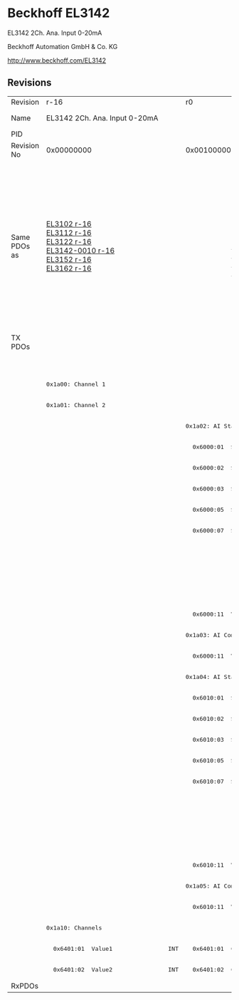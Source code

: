 # Beckhoff EL3142

EL3142 2Ch. Ana. Input 0-20mA

Beckhoff Automation GmbH & Co. KG

http://www.beckhoff.com/EL3142

## Revisions
<table>
<tr >
<td>Revision</td>
<td>r-16</td>
<td>r0</td>
<td>r1</td>
<td>r2</td>
<td>r3</td>
<td>r9979</td>
<td>r9980</td>
</tr>
<tr >
<td>Name</td>
<td>EL3142 2Ch. Ana. Input 0-20mA</td>
<td colspan=4 align="center">EL3142 2Ch. Ana Input 0-20mA</td>
<td colspan=2 align="center">EL3142 2Ch. Ana. Input 0-20mA</td>
</tr>
<tr >
<td>PID</td>
<td colspan=7 align="center">0x0c463052</td>
</tr>
<tr >
<td>Revision No</td>
<td>0x00000000</td>
<td>0x00100000</td>
<td>0x00110000</td>
<td>0x00120000</td>
<td>0x00130000</td>
<td>0x270b0000</td>
<td>0x270c0000</td>
</tr>
<tr >
<td>Same PDOs as</td>
<td><a href="EL3102">EL3102 r-16</a><br/><a href="EL3112">EL3112 r-16</a><br/><a href="EL3122">EL3122 r-16</a><br/><a href="EL3142-0010">EL3142-0010 r-16</a><br/><a href="EL3152">EL3152 r-16</a><br/><a href="EL3162">EL3162 r-16</a></td>
<td colspan=3 align="center"><a href="EL3102">EL3102 r0</a><br/><a href="EL3102">EL3102 r1</a><br/><a href="EL3102">EL3102 r2</a><br/><a href="EL3112">EL3112 r0</a><br/><a href="EL3112">EL3112 r1</a><br/><a href="EL3112">EL3112 r2</a><br/><a href="EL3122">EL3122 r0</a><br/><a href="EL3122">EL3122 r1</a><br/><a href="EL3122">EL3122 r2</a><br/><a href="EL3142-0010">EL3142-0010 r0</a><br/><a href="EL3142-0010">EL3142-0010 r1</a><br/><a href="EL3142-0010">EL3142-0010 r2</a><br/><a href="EL3142-0010">EL3142-0010 r3</a><br/><a href="EL3152">EL3152 r0</a><br/><a href="EL3152">EL3152 r1</a><br/><a href="EL3152">EL3152 r2</a><br/><a href="EL3162">EL3162 r0</a><br/><a href="EL3162">EL3162 r1</a><br/><a href="EL3162">EL3162 r2</a></td>
<td><a href="EL3112">EL3112 r3</a><br/><a href="EL3112-0011">EL3112-0011 r0</a><br/><a href="EL3122">EL3122 r3</a><br/><a href="EL3142-0010">EL3142-0010 r4</a><br/><a href="EL3142-0010">EL3142-0010 r5</a><br/><a href="EL3152">EL3152 r3</a><br/><a href="EL3162">EL3162 r3</a></td>
<td colspan=2 align="center"><a href="EL3112">EL3112 r9979</a><br/><a href="EL3122">EL3122 r9979</a></td>
</tr>
<tr class="txpdo">
<td rowspan=31 valign=top>TX PDOs</td>
<td colspan=5 align="left"><pre></pre></td>
<td colspan=2 align="left"><pre>: </pre></td>
<td></td>
</tr>
<tr class="txpdo">
<td colspan=5 align="left"><pre></pre></td>
<td colspan=2 align="left"><pre>: </pre></td>
</tr>
<tr class="txpdo">
<td colspan=5 align="left"><pre>0x1a00: Channel 1</pre></td>
<td colspan=2 align="left"><pre></pre></td>
</tr>
<tr class="txpdo">
<td colspan=5 align="left"><pre>0x1a01: Channel 2</pre></td>
<td colspan=2 align="left"><pre></pre></td>
</tr>
<tr class="txpdo">
<td><pre></pre></td>
<td colspan=4 align="left"><pre>0x1a02: AI Standard Channel 1</pre></td>
<td colspan=2 align="left"><pre></pre></td>
</tr>
<tr class="txpdo">
<td><pre></pre></td>
<td colspan=4 align="left"><pre>  0x6000:01  Status__Underrange    BOOL</pre></td>
<td colspan=2 align="left"><pre></pre></td>
</tr>
<tr class="txpdo">
<td><pre></pre></td>
<td colspan=4 align="left"><pre>  0x6000:02  Status__Overrange     BOOL</pre></td>
<td colspan=2 align="left"><pre></pre></td>
</tr>
<tr class="txpdo">
<td><pre></pre></td>
<td colspan=4 align="left"><pre>  0x6000:03  Status__Limit 1       BIT2</pre></td>
<td colspan=2 align="left"><pre></pre></td>
</tr>
<tr class="txpdo">
<td><pre></pre></td>
<td colspan=4 align="left"><pre>  0x6000:05  Status__Limit 2       BIT2</pre></td>
<td colspan=2 align="left"><pre></pre></td>
</tr>
<tr class="txpdo">
<td><pre></pre></td>
<td colspan=4 align="left"><pre>  0x6000:07  Status__Error         BOOL</pre></td>
<td colspan=2 align="left"><pre></pre></td>
</tr>
<tr class="txpdo">
<td colspan=4 align="left"><pre></pre></td>
<td><pre>  0x6000:0e  Status__Sync error    BOOL</pre></td>
<td colspan=2 align="left"><pre></pre></td>
</tr>
<tr class="txpdo">
<td colspan=4 align="left"><pre></pre></td>
<td><pre>  0x6000:0f  Status__TxPDO State   BOOL</pre></td>
<td colspan=2 align="left"><pre></pre></td>
</tr>
<tr class="txpdo">
<td colspan=4 align="left"><pre></pre></td>
<td><pre>  0x6000:10  Status__TxPDO Toggle  BOOL</pre></td>
<td colspan=2 align="left"><pre></pre></td>
</tr>
<tr class="txpdo">
<td><pre></pre></td>
<td colspan=4 align="left"><pre>  0x6000:11  Value                 INT</pre></td>
<td colspan=2 align="left"><pre></pre></td>
</tr>
<tr class="txpdo">
<td><pre></pre></td>
<td colspan=4 align="left"><pre>0x1a03: AI Compact Channel 1</pre></td>
<td colspan=2 align="left"><pre></pre></td>
</tr>
<tr class="txpdo">
<td><pre></pre></td>
<td colspan=4 align="left"><pre>  0x6000:11  Value                 INT</pre></td>
<td colspan=2 align="left"><pre></pre></td>
</tr>
<tr class="txpdo">
<td><pre></pre></td>
<td colspan=4 align="left"><pre>0x1a04: AI Standard Channel 2</pre></td>
<td colspan=2 align="left"><pre></pre></td>
</tr>
<tr class="txpdo">
<td><pre></pre></td>
<td colspan=4 align="left"><pre>  0x6010:01  Status__Underrange    BOOL</pre></td>
<td colspan=2 align="left"><pre></pre></td>
</tr>
<tr class="txpdo">
<td><pre></pre></td>
<td colspan=4 align="left"><pre>  0x6010:02  Status__Overrange     BOOL</pre></td>
<td colspan=2 align="left"><pre></pre></td>
</tr>
<tr class="txpdo">
<td><pre></pre></td>
<td colspan=4 align="left"><pre>  0x6010:03  Status__Limit 1       BIT2</pre></td>
<td colspan=2 align="left"><pre></pre></td>
</tr>
<tr class="txpdo">
<td><pre></pre></td>
<td colspan=4 align="left"><pre>  0x6010:05  Status__Limit 2       BIT2</pre></td>
<td colspan=2 align="left"><pre></pre></td>
</tr>
<tr class="txpdo">
<td><pre></pre></td>
<td colspan=4 align="left"><pre>  0x6010:07  Status__Error         BOOL</pre></td>
<td colspan=2 align="left"><pre></pre></td>
</tr>
<tr class="txpdo">
<td colspan=4 align="left"><pre></pre></td>
<td><pre>  0x6010:0e  Status__Sync error    BOOL</pre></td>
<td colspan=2 align="left"><pre></pre></td>
</tr>
<tr class="txpdo">
<td colspan=4 align="left"><pre></pre></td>
<td><pre>  0x6010:0f  Status__TxPDO State   BOOL</pre></td>
<td colspan=2 align="left"><pre></pre></td>
</tr>
<tr class="txpdo">
<td colspan=4 align="left"><pre></pre></td>
<td><pre>  0x6010:10  Status__TxPDO Toggle  BOOL</pre></td>
<td colspan=2 align="left"><pre></pre></td>
</tr>
<tr class="txpdo">
<td><pre></pre></td>
<td colspan=4 align="left"><pre>  0x6010:11  Value                 INT</pre></td>
<td colspan=2 align="left"><pre></pre></td>
</tr>
<tr class="txpdo">
<td><pre></pre></td>
<td colspan=4 align="left"><pre>0x1a05: AI Compact Channel 2</pre></td>
<td colspan=2 align="left"><pre></pre></td>
</tr>
<tr class="txpdo">
<td><pre></pre></td>
<td colspan=4 align="left"><pre>  0x6010:11  Value                 INT</pre></td>
<td colspan=2 align="left"><pre></pre></td>
</tr>
<tr class="txpdo">
<td colspan=5 align="left"><pre>0x1a10: Channels</pre></td>
<td colspan=2 align="left"><pre></pre></td>
</tr>
<tr class="txpdo">
<td><pre>  0x6401:01  Value1                INT</pre></td>
<td colspan=3 align="left"><pre>  0x6401:01  Channel 1             INT</pre></td>
<td colspan=3 align="left"><pre></pre></td>
</tr>
<tr class="txpdo">
<td><pre>  0x6401:02  Value2                INT</pre></td>
<td colspan=3 align="left"><pre>  0x6401:02  Channel 2             INT</pre></td>
<td colspan=3 align="left"><pre></pre></td>
</tr>
<tr >
<td>RxPDOs</td>
<td colspan=7 align="left"></td>
</tr>
</table>

